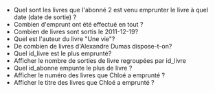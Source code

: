 - Quel sont les livres que l'abonné 2 est venu emprunter le livre à quel date (date de sortie) ?
- Combien d'emprunt ont été effectué en tout ?
- Combien de livres sont sortis le 2011-12-19?
- Quel est l'auteur du livre "Une vie"?
- De combien de livres d'Alexandre Dumas dispose-t-on?
- Quel id_livre est le plus emprunté?
- Afficher le nombre de sorties de livre regroupées par id_livre
- Quel id_abonne empunte le plus de livre ?
- Afficher le numéro des livres que Chloé a emprunté ?
- Afficher le titre des livres que Chloé a emprunté ?